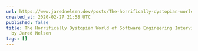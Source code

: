 ```yaml
---
url: https://www.jarednelsen.dev/posts/The-horrifically-dystopian-world-of-software-engineering-interviews
created_at: 2020-02-27 21:58 UTC
published: false
title: The Horrifically Dystopian World of Software Engineering Interviews - Blog
  by Jared Nelsen
tags: []
---
```



